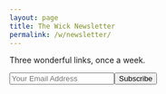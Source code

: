 ```yaml
---
layout: page
title: The Wick Newsletter
permalink: /w/newsletter/
---
```


<p>Three wonderful links, once a week.</p>

<!-- Begin MailChimp Signup Form -->
<div id="mc_embed_signup">
  <form action="//latorre.us8.list-manage.com/subscribe/post?u=bcfad24bd2721b9aa3ad631d2&amp;id=b2ce3db0ec" method="post" id="mc-embedded-subscribe-form" name="mc-embedded-subscribe-form" class="validate" target="_blank" novalidate>
    <div id="mc_embed_signup_scroll">
      <div style="position: absolute; left: -5000px;"><input type="text" name="b_bcfad24bd2721b9aa3ad631d2_b2ce3db0ec" tabindex="-1" value=""></div>
      <input type="email" value="" name="EMAIL" class="email" id="mce-EMAIL" placeholder="Your Email Address" required><input type="submit" value="Subscribe" name="subscribe" id="mc-embedded-subscribe" class="button">
    </div>
  </form>
</div>
<!--End mc_embed_signup-->